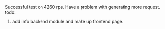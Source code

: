 Successful test on 4260 rps. Have a problem with generating more request.
todo: 
1. add info backend module and make up frontend page.